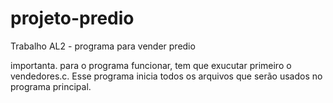 # projeto-predio
Trabalho AL2 - programa para vender predio

importanta. para o programa funcionar, tem que exucutar primeiro o vendedores.c. Esse programa inicia todos os arquivos que serão usados no programa principal.

